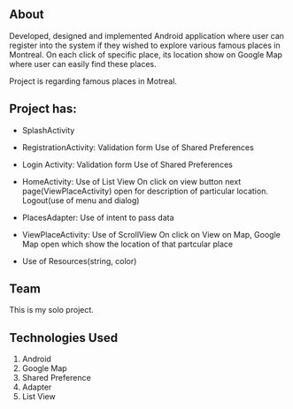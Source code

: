 ## About

Developed, designed and implemented Android application where user can register into the system if they wished to explore various famous places in Montreal. On each click of specific place, its location show on Google Map where user can easily find these places.

Project is regarding famous places in Motreal.


## Project has:

* SplashActivity

* RegistrationActivity: 
       Validation form
       Use of Shared Preferences

* Login Activity:
       Validation form
       Use of Shared Preferences

* HomeActivity:
       Use of List View
       On click on view button next page(ViewPlaceActivity) open for description of particular location.
       Logout(use of menu and dialog)

* PlacesAdapter:
       Use of intent to pass data

* ViewPlaceActivity:
       Use of ScrollView
       On click on View on Map, Google Map open which show the location of that partcular place

* Use of Resources(string, color)


## Team

This is my solo project.


## Technologies Used

1. Android
2. Google Map
3. Shared Preference
4. Adapter
5. List View
